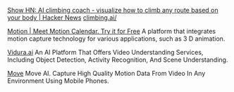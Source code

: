 
[Show HN: AI climbing coach - visualize how to climb any route based on your body | Hacker News](https://news.ycombinator.com/item?id=40272339)
[climbing.ai/](https://climbing.ai/)

[Motion | Meet Motion Calendar. Try it for Free](https://www.usemotion.com/)
A platform that integrates motion capture technology for various applications, such as 3 D animation.

[Vidura.ai](https://vidura.ai/)
An AI Platform That Offers Video Understanding Services, Including Object Detection, Activity Recognition, And Scene Understanding.

[Move](https://www.move.ai/)
Move AI. Capture High Quality Motion Data From Video In Any Environment Using Mobile Phones.
